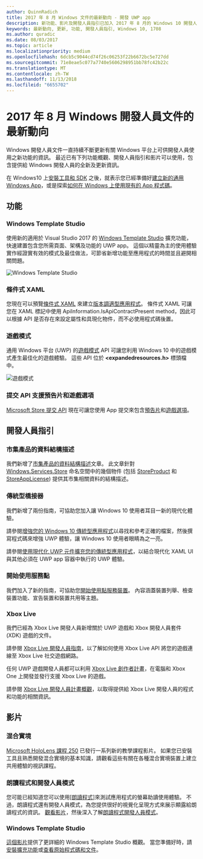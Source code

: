 ```yaml
---
author: QuinnRadich
title: 2017 年 8 月 Windows 文件的最新動向 - 開發 UWP app
description: 新功能、影片及開發人員指引已加入 2017 年 8 月的 Windows 10 開發人員文件中
keywords: 最新動向, 更新, 功能, 開發人員指引, Windows 10, 1708
ms.author: quradic
ms.date: 08/03/2017
ms.topic: article
ms.localizationpriority: medium
ms.openlocfilehash: 6dcb5c9044cd74f26c06253f22b6672bc5e727dd
ms.sourcegitcommit: 71e8eae5c077a7740e5606298951bb78fc42b22c
ms.translationtype: MT
ms.contentlocale: zh-TW
ms.lasthandoff: 11/13/2018
ms.locfileid: "6655702"
---
```

# <a name="whats-new-in-the-windows-developer-docs-in-august-2017"></a>2017 年 8 月 Windows 開發人員文件的最新動向

Windows 開發人員文件一直持續不斷更新有關 Windows 平台上可供開發人員使用之新功能的資訊。 最近已有下列功能概觀、開發人員指引和影片可以使用，包含提供給 Windows 開發人員的全新及更新資訊。

在 Windows10 上[安裝工具和 SDK](http://go.microsoft.com/fwlink/?LinkId=821431) 之後，就表示您已經準備好[建立新的通用 Windows App](../get-started/your-first-app.md)，或是探索[如何在 Windows 上使用現有的 App 程式碼](../porting/index.md)。

## <a name="features"></a>功能

### <a name="windows-template-studio"></a>Windows Template Studio

使用新的適用於 Visual Studio 2017 的 [Windows Template Studio](https://aka.ms/wtsinstall) 擴充功能，快速建置包含您所需頁面、架構及功能的 UWP app。 這個以精靈為主的使用體驗實作經證實有效的模式及最佳做法，可節省新增功能至應用程式的時間並且避開相關問題。

![Windows Template Studio](images/template-studio.png)

### <a name="conditional-xaml"></a>條件式 XAML

您現在可以預覽[條件式 XAML](../debug-test-perf/conditional-xaml.md) 來建立[版本調適型應用程式](../debug-test-perf/version-adaptive-apps.md)。 條件式 XAML 可讓您在 XAML 標記中使用 ApiInformation.IsApiContractPresent method，因此可以根據 API 是否存在來設定屬性和具現化物件，而不必使用程式碼後置。

### <a name="game-mode"></a>遊戲模式

通用 Windows 平台 (UWP) 的[遊戲模式](https://msdn.microsoft.com/library/windows/desktop/mt808808) API 可讓您利用 Windows 10 中的遊戲模式產生最佳化的遊戲體驗。 這些 API 位於 **&lt;expandedresources.h&gt;** 標頭檔中。

![遊戲模式](images/game-mode.png)

### <a name="submission-api-supports-video-trailers-and-gaming-options"></a>提交 API 支援預告片和遊戲選項

[Microsoft Store 提交 API](../monetize/create-and-manage-submissions-using-windows-store-services.md) 現在可讓您使用 App 提交來包含[預告片](../monetize/manage-app-submissions.md#trailer-object)和[遊戲選項](../monetize/manage-app-submissions.md#gaming-options-object)。


## <a name="developer-guidance"></a>開發人員指引

### <a name="data-schemas-for-store-products"></a>市集產品的資料結構描述

我們新增了[市集產品的資料結構描述](../monetize/data-schemas-for-store-products.md)文章。 此文章針對 [Windows.Services.Store](https://msdn.microsoft.com/library/windows/apps/windows.services.store.aspx) 命名空間中的幾個物件 (包括 [StoreProduct](https://docs.microsoft.com/uwp/api/windows.services.store.storeproduct) 和 [StoreAppLicense](https://docs.microsoft.com/uwp/api/windows.services.store.storeapplicense)) 提供其市集相關資料的結構描述。

### <a name="desktop-bridge"></a>傳統型橋接器

我們新增了兩份指南，可協助您加入讓 Windows 10 使用者耳目一新的現代化體驗。

請參閱[增強您的 Windows 10 傳統型應用程式](https://docs.microsoft.com/windows/uwp/porting/desktop-to-uwp-enhance)以尋找和參考正確的檔案，然後撰寫程式碼來增強 UWP 體驗，讓 Windows 10 使用者眼睛為之一亮。  

請參閱[使用現代化 UWP 元件擴充您的傳統型應用程式](https://docs.microsoft.com/windows/uwp/porting/desktop-to-uwp-extend)，以結合現代化 XAML UI 與其他必須在 UWP app 容器中執行的 UWP 體驗。

### <a name="getting-started-with-point-of-service"></a>開始使用服務點

我們加入了新的指南，可協助您[開始使用點服務裝置](https://docs.microsoft.com/en-us/windows/uwp/devices-sensors/pos-get-started)。 內容涵蓋裝置列舉、檢查裝置功能、宣告裝置和裝置共用等主題。 

### <a name="xbox-live"></a>Xbox Live

我們已經為 Xbox Live 開發人員新增關於 UWP 遊戲和 Xbox 開發人員套件 (XDK) 遊戲的文件。

請參閱 [Xbox Live 開發人員指南](https://docs.microsoft.com/en-us/windows/uwp/xbox-live/)，以了解如何使用 Xbox Live API 將您的遊戲連線至 Xbox Live 社交遊戲網路。

任何 UWP 遊戲開發人員都可以利用 [Xbox Live 創作者計畫](https://docs.microsoft.com/en-us/windows/uwp/xbox-live/get-started-with-creators/get-started-with-xbox-live-creators)，在電腦和 Xbox One 上開發並發行支援 Xbox Live 的遊戲。

請參閱 [Xbox Live 開發人員計畫概觀](https://docs.microsoft.com/en-us/windows/uwp/xbox-live/developer-program-overview)，以取得提供給 Xbox Live 開發人員的程式和功能的相關資訊。

## <a name="videos"></a>影片

### <a name="mixed-reality"></a>混合實境

[Microsoft HoloLens 課程 250](https://developer.microsoft.com/en-us/windows/mixed-reality/mixed_reality_250) 已發行一系列新的教學課程影片。 如果您已安裝工具且熟悉開發混合實境的基本知識，請觀看這些有關在各種混合實境裝置上建立共用體驗的視訊課程。

### <a name="narrator-and-dev-mode"></a>朗讀程式和開發人員模式

您可能已經知道您可以使用[[朗讀程式]](https://support.microsoft.com/help/22798/windows-10-narrator-get-started)來測試應用程式的螢幕助讀使用體驗。 不過，朗讀程式還有開發人員模式，為您提供很好的視覺化呈現方式來展示顯露給朗讀程式的資訊。 [觀看影片](https://channel9.msdn.com/Blogs/One-Dev-Minute/Using-Narrator-and-Dev-Mode)，然後深入了解[朗讀程式開發人員模式](https://channel9.msdn.com/Blogs/One-Dev-Minute/Using-Narrator-and-Dev-Mode)。

### <a name="windows-template-studio"></a>Windows Template Studio

[這個影片](https://channel9.msdn.com/Blogs/One-Dev-Minute/Getting-Started-with-Windows-Template-Studio)提供了更詳細的 Windows Template Studio 概觀。 當您準備好時，請[安裝擴充功能](https://aka.ms/wtsinstall)或[查看原始程式碼和文件](https://aka.ms/wtsinstall)。